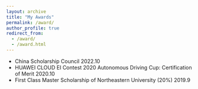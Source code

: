 ```yaml
---
layout: archive
title: "My Awards"
permalink: /award/
author_profile: true
redirect_from: 
  - /award/
  - /award.html
---
```


* China Scholarship Council 2022.10
* HUAWEI CLOUD EI Contest 2020 Autonomous Driving Cup: Certification of Merit 2020.10
* First Class Master Scholarship of Northeastern University (20%) 2019.9
